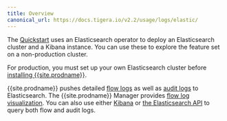 ```yaml
---
title: Overview
canonical_url: https://docs.tigera.io/v2.2/usage/logs/elastic/
---
```


The [Quickstart](../../../getting-started/kubernetes/) uses an Elasticsearch operator to deploy an
Elasticsearch cluster and a Kibana instance. You can use these to explore the feature set on a non-production cluster.

For production, you must set up your own Elasticsearch cluster before [installing {{site.prodname}}](../../../getting-started/kubernetes/installation/).

{{site.prodname}} pushes detailed [flow logs](flow) as well as [audit logs](ee-audit) to Elasticsearch.
The {{site.prodname}} Manager provides [flow log visualization](view#view-in-mgr). You can also use
either [Kibana](view#accessing-logs-from-kibana) or [the Elasticsearch API](view#accessing-logs-from-the-elasticsearch-api)
to query both flow and audit logs.
